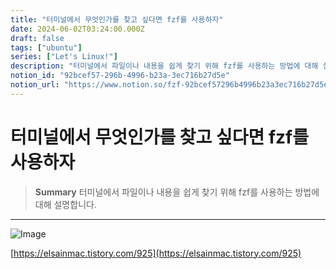 ```yaml
---
title: "터미널에서 무엇인가를 찾고 싶다면 fzf를 사용하자"
date: 2024-06-02T03:24:00.000Z
draft: false
tags: ["ubuntu"]
series: ["Let's Linux!"]
description: "터미널에서 파일이나 내용을 쉽게 찾기 위해 fzf를 사용하는 방법에 대해 설명합니다."
notion_id: "92bcef57-296b-4996-b23a-3ec716b27d5e"
notion_url: "https://www.notion.so/fzf-92bcef57296b4996b23a3ec716b27d5e"
---
```


# 터미널에서 무엇인가를 찾고 싶다면 fzf를 사용하자

> **Summary**
> 터미널에서 파일이나 내용을 쉽게 찾기 위해 fzf를 사용하는 방법에 대해 설명합니다.

---

![Image](https://prod-files-secure.s3.us-west-2.amazonaws.com/09ccd4d5-876c-4bba-bbdf-cc77a0a11257/c24634b8-5f57-4072-8aaa-77ae41545fa0/Untitled.png?X-Amz-Algorithm=AWS4-HMAC-SHA256&X-Amz-Content-Sha256=UNSIGNED-PAYLOAD&X-Amz-Credential=ASIAZI2LB466ZSRUV6RK%2F20250724%2Fus-west-2%2Fs3%2Faws4_request&X-Amz-Date=20250724T083557Z&X-Amz-Expires=3600&X-Amz-Security-Token=IQoJb3JpZ2luX2VjEAAaCXVzLXdlc3QtMiJHMEUCIQDHUVtuV1KIDLl7CaXrztF0XgiRKrn%2FxGLqv8TidDC9awIgCTLh%2BZwims8Ar9RORj8D5nfsIHGCBAdlnZ0VqlBJz5Eq%2FwMIKRAAGgw2Mzc0MjMxODM4MDUiDIdkyy5Ffg4RDzpfQircA4Rz2uLqdiiNNJmgWgBwit5k%2BcFDijh6x6AEpI%2F%2F4eqi88DKWPj7hEe%2FN%2Fs%2FohP7wsT0%2B9hzBw57sfTbFxXftuPn5NW4LLeghruWnnfdJo2Y5j%2FIMP4BianNned6itqkcg6kUl4YUchNIGSU8IUc4RWAQmsJvKyk1Sm8j%2FdI2hf8LX%2FhsXprKLFq8lNhYpH4a1MMgl195hidTRF7DDN%2Fb45%2FFDmmSNmsmrutySnu0JU%2BjBMhqgDBSoYmhl457aN1FicZ0QKuzDvnVgPDGEXASf8NDHxSNSBQ96j1hgzPO2qoFjVfDgayMn7bzlrnJUnQVYytRjBenL8WnePvAZPh%2FC0JUoLnCCL6q99U6EgoON4QffZ3djYozylikDuFohAGiqWAN2iAvCENxoG0TrV7kdit%2FP36S8KOcOoATf3tr4zi3CPbjlHGZ9YtDXOAVMfhnCNWBjcAl3uIPmVxMjoMz3dRNNkMa3vGs9FoSF6aBwgTF536dqniISprKumxNsjyyKrW9X97LsDXRcbYDnYzsjkb%2B6Wc2UR%2F6FJ0CHiQLFnTA%2FWiDRO%2FHL48fZxtPQTEgITQUulLom5rRzERnkgRdyHnm0FtnsUelPjRHVn9q7hQVrVJvA6YYVVvP2GIMMjOh8QGOqUBiJDrZU%2F07aurOE%2BIazfQ28GfqVGjXe6jtzDjAOXf27VfZ8KqdUnEeUxd8wuJqtsxRsPNSDt1aLW%2Bd9TDPggbW398bcxkNGzpA9R5%2FZYgFZbgIm9SE2gohAL60p42kdmDOFFdQMR6H1F3%2BFHmBWEaU1NwugJTYWurswiTFVquUl1iQIljZ2pmy%2B4ScwwDWB68dDyDWpQgfT%2FpSGNdRxF0076YZyCm&X-Amz-Signature=89c555718cdfba067e8be2374c254cc1098430581d9665c77f3aafcd7d4443a6&X-Amz-SignedHeaders=host&x-amz-checksum-mode=ENABLED&x-id=GetObject)

[https://elsainmac.tistory.com/925](https://elsainmac.tistory.com/925)


